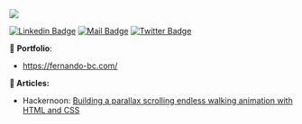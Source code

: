 <img src="https://user-images.githubusercontent.com/52765379/89498492-5504e980-d78c-11ea-9623-20d7b87314a6.gif">

[![Linkedin Badge](https://img.shields.io/badge/-fernando_bahamondes_correa-blue?style=flat-square&logo=Linkedin&logoColor=white&link=https://www.linkedin.com/in/fernando-bahamondes-correa/)](https://www.linkedin.com/in/fernando-bahamondes-correa/)
[![Mail Badge](https://img.shields.io/badge/-contact@fernando\-\-bc.com-c14438?style=flat-square&logo=Email&logoColor=white&link=mailto:contact@fernando\-\-bc.com)](mailto:contact@fernando\-\-bc.com) [![Twitter Badge](https://img.shields.io/badge/-@ferbac0-1ca0f1?style=flat-square&labelColor=1ca0f1&logo=twitter&logoColor=white&link=https://twitter.com/ferbac0)](https://twitter.com/ferbac0)

:briefcase: **Portfolio**:
  * https://fernando-bc.com/

**:pencil: Articles:**
  * Hackernoon: [Building a parallax scrolling endless walking animation with HTML and CSS](https://hackernoon.com/building-a-parallax-scrolling-endless-walking-animation-using-html-and-css-a-step-by-step-guide-cpiy32sv)


<!--
**ferbaco86/ferbaco86** is a ✨ _special_ ✨ repository because its `README.md` (this file) appears on your GitHub profile.

Here are some ideas to get you started:

- 🔭 I’m currently working on ...
- 🌱 I’m currently learning ...
- 👯 I’m looking to collaborate on ...
- 🤔 I’m looking for help with ...
- 💬 Ask me about ...
- 📫 How to reach me: ...
- 😄 Pronouns: ...
- ⚡ Fun fact: ...
-->
